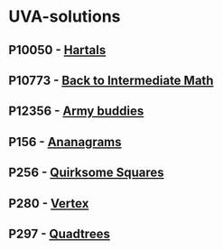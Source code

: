 # UVA-solutions

## P10050 - [Hartals](https://onlinejudge.org/index.php?option=com_onlinejudge&Itemid=8&category=24&page=show_problem&problem=991)

## P10773 - [Back to Intermediate Math](https://onlinejudge.org/index.php?option=com_onlinejudge&Itemid=8&category=24&page=show_problem&problem=1714)

## P12356 - [Army buddies](https://onlinejudge.org/external/123/12356.pdf)

## P156 - [Ananagrams](https://onlinejudge.org/external/1/156.pdf)

## P256 - [Quirksome Squares](https://onlinejudge.org/external/2/256.pdf)

## P280 - [Vertex](https://onlinejudge.org/external/2/280.pdf)

## P297 - [Quadtrees](https://onlinejudge.org/external/2/297.pdf)
